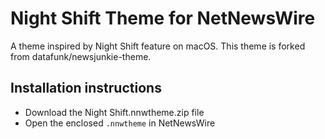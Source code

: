 
# Night Shift Theme for NetNewsWire

A theme inspired by Night Shift feature on macOS. This theme is forked from datafunk/newsjunkie-theme.

## Installation instructions

- Download the Night Shift.nnwtheme.zip file
- Open the enclosed `.nnwtheme` in NetNewsWire
